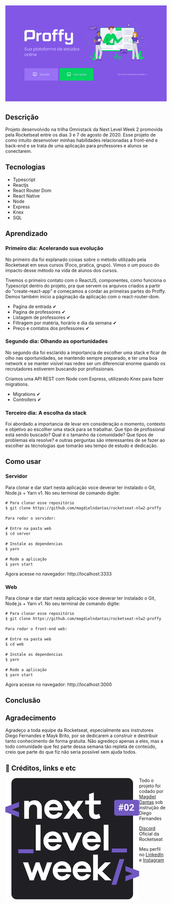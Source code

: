 <h1 align="center">
    <img alt="Desktop Proffy" height='300px' src="readme/print-desktop.png"/>
</h1>

## Descrição

Projeto desenvolvido na trilha Omnistack da Next Level Week 2 promovida pela Rocketseat entre os dias 3 e 7 de agosto de 2020. Esse projeto de como intuito desenvolver minhas habilidades relacionadas a front-end e back-end e se trata de uma aplicação para professores e alunos se conectarem.

## Tecnologias

- Typescript
- Reactjs
- React Router Dom
- React Native
- Node
- Express
- Knex
- SQL

## Aprendizado

### Primeiro dia: Acelerando sua evolução

No primeiro dia foi explanado coisas sobre o método utilizado pela Rocketseat em seus cursos (Foco, pratica, grupo). Vimos o um pouco do impacto desse método na vida de alunos dos cursos.

Tivemos o primeiro contato com o ReactJS, componentes, como funciona o Typescript dentro do projeto, pra que servem os arquivos criados a partir do "create-react-app" e começamos a cordar as primeiras partes do Proffy. Demos também inicio a páginação da aplicação com o react-router-dom.

- Pagina de entrada ✔
- Pagina de professores ✔
- Listagem de professores ✔
- Filtragem por matéria, horário e dia da semana ✔
- Preço e contatos dos professores ✔

### Segundo dia: Olhando as oportunidades

No segundo dia foi esclarido a importancia de escolher uma stack e ficar de olho nas oportunidades, se mantendo sempre preparado, e ter uma boa network e se manter visível nas redes ser um diferencial enorme quando os recrutadores estiverem buscando por profissionais.

Criamos uma API REST com Node com Express, utilizando Knex para fazer migrations.

- Migrations ✔
- Controllers ✔

### Terceiro dia: A escolha da stack

Foi abordado a importancia de levar em consideração o momento, contexto e objetivo ao escolher uma stack para se trabalhar. Que tipo de profissional está sendo buscado? Qual é o tamanho da comunidade? Que tipos de problemas ela resolve? e outras perguntas são interessantes de se fazer ao escolher as técnologias que tomarão seu tempo de estudo e dedicação.

## Como usar

### Servidor

Para clonar e dar start nesta aplicação voce deverar ter instalado o Git, Node.js + Yarn v1. No seu terminal de comando digite:

```
# Para clonar esse repositório
$ git clone https://github.com/magdielndantas/rocketseat-nlw2-proffy

Para rodar o servidor:

# Entre na pasta web
$ cd server

# Instale as dependencias
$ yarn

# Rode a aplicação
$ yarn start
```

Agora acesse no navegador: http://localhost:3333

### Web

Para clonar e dar start nesta aplicação voce deverar ter instalado o Git, Node.js + Yarn v1. No seu terminal de comando digite:

```
# Para clonar esse repositório
$ git clone https://github.com/magdielndantas/rocketseat-nlw2-proffy

Para rodar o front-end web:

# Entre na pasta web
$ cd web

# Instale as dependencias
$ yarn

# Rode a aplicação
$ yarn start
```

Agora acesse no navegador: http://localhost:3000

## Conclusão

## Agradecimento

Agradeço a toda equipe da Rocketseat, especialmente aos instrutores Diego Fernandes e Mayk Brito, por se dedicarem a construir e destribuir tanto conhecimento de forma gratuita. Não agredeço apenas a eles, mas a todo comunidade que fez parte dessa semana tão repleta de conteúdo, creio que parte do que fiz não seria possível sem ajuda todos.

## 📝 Créditos, links e etc

<img alt="Next Level Week Logo" src="readme/logo-nlw2.svg" align="left"/>

Todo o projeto foi codado por [Magdiel Dantas](https://www.linkedin.com/in/magdielndantas/) sob instrução de Diego Fernandes

[Discord](https://discordapp.com/invite/gCRAFhc) Oficial da Rocketseat

Meu perfil no [LinkedIn](https://www.linkedin.com/in/magdielndantas/) e [Instagram](https://www.instagram.com/magdielndantas/)
